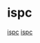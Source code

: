 # ispc

[ispc](https://github.com/compiler-explorer/compiler-explorer)
[ispc](https://github.com/ispc/ispc)
